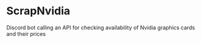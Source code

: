 # ScrapNvidia


Discord bot calling an API for checking availability of Nvidia graphics cards and their prices
